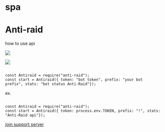 # spa

# Anti-raid
how to use api

<a href="https://www.npmjs.com/package/anti-raid" ><img src="https://img.shields.io/npm/v/anti-raid.svg?maxAge=3600" ></a>

<a href="https://www.npmjs.com/package/anti-raid" ><img src="https://img.shields.io/npm/dt/anti-raid.svg?maxAge=3600" ></a>

```

const Antiraid = require("anti-raid");
const start = Antiraid({ token: "bot token", prefix: "your bot prefix", stats: "bot status Anti-Raid"});

```


ex.
```

const Antiraid = require("anti-raid");
const start = Antiraid({ token: process.env.TOKEN, prefix: "!", stats: "Anti-Raid api"});

```

[join support server](https://discord.gg/uSVhXHK)
